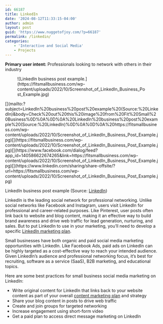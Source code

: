 ```yaml
---
id: 66187
title: LinkedIn
date: '2024-08-12T11:33:15-04:00'
author: admin
layout: post
guid: 'https://www.nuggetofjoy.com/?p=66187'
permalink: /linkedin/
categories:
    - 'Interactive and Social Media'
    - Projects
---
```


**Primary user intent:** Professionals looking to network with others in their industry

<div class="wp-block-image"><figure class="aligncenter">![LinkedIn business post example.](https://fitsmallbusiness.com/wp-content/uploads/2022/10/Screenshot_of_LinkedIn_Business_Post_Example.jpg)</figure></div>[](mailto:?subject=LinkedIn%20business%20post%20example%20(Source:%20LinkedIn)&body=Check%20out%20this%20image%20from%20Fit%20Small%20Business%0D%0A%0D%0A%20LinkedIn%20business%20post%20example%20(Source:%20LinkedIn)%0D%0A%0D%0A%20https://fitsmallbusiness.com/wp-content/uploads/2022/10/Screenshot_of_LinkedIn_Business_Post_Example.jpg)[](https://fitsmallbusiness.com/wp-content/uploads/2022/10/Screenshot_of_LinkedIn_Business_Post_Example.jpg)[](https://www.facebook.com/dialog/feed?app_id=140586622674265&link=https://fitsmallbusiness.com/wp-content/uploads/2022/10/Screenshot_of_LinkedIn_Business_Post_Example.jpg)[](https://www.linkedin.com/sharing/share-offsite/?url=https://fitsmallbusiness.com/wp-content/uploads/2022/10/Screenshot_of_LinkedIn_Business_Post_Example.jpg)

LinkedIn business post example (Source: [LinkedIn](https://www.linkedin.com/))

LinkedIn is the leading social network for professional networking. Unlike social networks like Facebook and Instagram, users visit LinkedIn for professional and career-related purposes. Like Pinterest, user posts often link back to website and blog content, making it an effective way to build brand awareness and drive web traffic for lead generation, nurturing, and sales. But to put LinkedIn to use in your marketing, you’ll need to develop a specific [LinkedIn marketing plan](https://fitsmallbusiness.com/linkedin-marketing-strategy/).

Small businesses have both organic and paid social media marketing opportunities with LinkedIn. Like Facebook Ads, paid ads on LinkedIn can be highly targeted as a cost-effective way to reach your intended audience. Given LinkedIn’s audience and professional networking focus, it’s best for recruiting, software as a service (SaaS), B2B marketing, and educational topics.

Here are some best practices for small business social media marketing on LinkedIn:

- Write original content for LinkedIn that links back to your website content as part of your overall [content marketing plan](https://fitsmallbusiness.com/seo-content-marketing-plan/) and strategy
- Share your blog content in posts to drive web traffic
- Create and join groups for targeted networking
- Increase engagement using short-form video
- Get a paid plan to access direct message marketing on LinkedIn